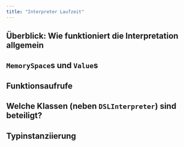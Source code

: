 ```yaml
---
title: "Interpreter Laufzeit"
---
```


## Überblick: Wie funktioniert die Interpretation allgemein

## `MemorySpace`s und `Value`s

## Funktionsaufrufe

## Welche Klassen (neben `DSLInterpreter`) sind beteiligt?

## Typinstanziierung
